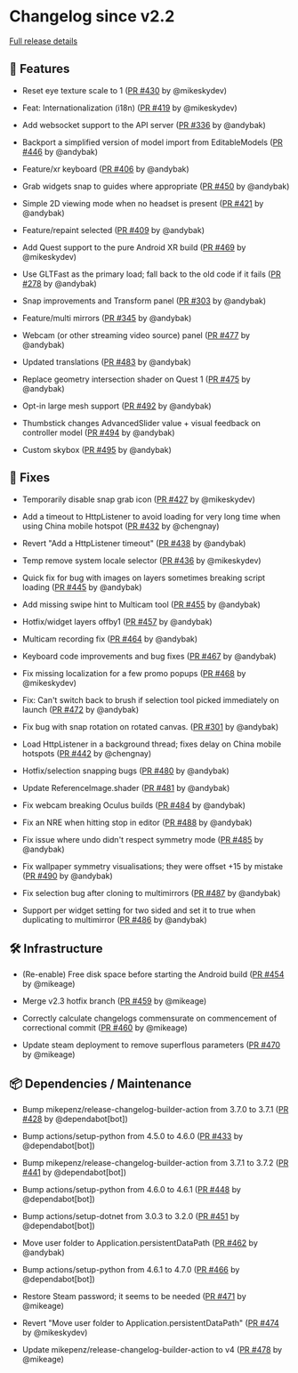 # Changelog since v2.2

[Full release details](https://github.com/icosa-gallery/open-brush/compare/v2.2...6b94361cccf657315ba81ecdbb3298f96c43b5d7)

## 🚀 Features

- Reset eye texture scale to 1 ([PR #430](https://github.com/icosa-gallery/open-brush/pull/430) by @mikeskydev)

- Feat: Internationalization (i18n) ([PR #419](https://github.com/icosa-gallery/open-brush/pull/419) by @mikeskydev)

- Add websocket support to the API server ([PR #336](https://github.com/icosa-gallery/open-brush/pull/336) by @andybak)

- Backport a simplified version of model import from EditableModels ([PR #446](https://github.com/icosa-gallery/open-brush/pull/446) by @andybak)

- Feature/xr keyboard ([PR #406](https://github.com/icosa-gallery/open-brush/pull/406) by @andybak)

- Grab widgets snap to guides where appropriate ([PR #450](https://github.com/icosa-gallery/open-brush/pull/450) by @andybak)

- Simple 2D viewing mode when no headset is present ([PR #421](https://github.com/icosa-gallery/open-brush/pull/421) by @andybak)

- Feature/repaint selected ([PR #409](https://github.com/icosa-gallery/open-brush/pull/409) by @andybak)

- Add Quest support to the pure Android XR build ([PR #469](https://github.com/icosa-gallery/open-brush/pull/469) by @mikeskydev)

- Use GLTFast as the primary load; fall back to the old code if it fails ([PR #278](https://github.com/icosa-gallery/open-brush/pull/278) by @andybak)

- Snap improvements and Transform panel ([PR #303](https://github.com/icosa-gallery/open-brush/pull/303) by @andybak)

- Feature/multi mirrors ([PR #345](https://github.com/icosa-gallery/open-brush/pull/345) by @andybak)

- Webcam (or other streaming video source) panel ([PR #477](https://github.com/icosa-gallery/open-brush/pull/477) by @andybak)

- Updated translations ([PR #483](https://github.com/icosa-gallery/open-brush/pull/483) by @andybak)

- Replace geometry intersection shader on Quest 1 ([PR #475](https://github.com/icosa-gallery/open-brush/pull/475) by @andybak)

- Opt-in large mesh support ([PR #492](https://github.com/icosa-gallery/open-brush/pull/492) by @andybak)

- Thumbstick changes AdvancedSlider value + visual feedback on controller model ([PR #494](https://github.com/icosa-gallery/open-brush/pull/494) by @andybak)

- Custom skybox ([PR #495](https://github.com/icosa-gallery/open-brush/pull/495) by @andybak)


## 🐛 Fixes

- Temporarily disable snap grab icon ([PR #427](https://github.com/icosa-gallery/open-brush/pull/427) by @mikeskydev)

- Add a timeout to HttpListener to avoid loading for very long time when using China mobile hotspot ([PR #432](https://github.com/icosa-gallery/open-brush/pull/432) by @chengnay)

- Revert "Add a HttpListener timeout" ([PR #438](https://github.com/icosa-gallery/open-brush/pull/438) by @andybak)

- Temp remove system locale selector ([PR #436](https://github.com/icosa-gallery/open-brush/pull/436) by @mikeskydev)

- Quick fix for bug with images on layers sometimes breaking script loading ([PR #445](https://github.com/icosa-gallery/open-brush/pull/445) by @andybak)

- Add missing swipe hint to Multicam tool ([PR #455](https://github.com/icosa-gallery/open-brush/pull/455) by @andybak)

- Hotfix/widget layers offby1 ([PR #457](https://github.com/icosa-gallery/open-brush/pull/457) by @andybak)

- Multicam recording fix ([PR #464](https://github.com/icosa-gallery/open-brush/pull/464) by @andybak)

- Keyboard code improvements and bug fixes ([PR #467](https://github.com/icosa-gallery/open-brush/pull/467) by @andybak)

- Fix missing localization for a few promo popups ([PR #468](https://github.com/icosa-gallery/open-brush/pull/468) by @mikeskydev)

- Fix: Can't switch back to brush if selection tool picked immediately on launch ([PR #472](https://github.com/icosa-gallery/open-brush/pull/472) by @andybak)

- Fix bug with snap rotation on rotated canvas. ([PR #301](https://github.com/icosa-gallery/open-brush/pull/301) by @andybak)

- Load HttpListener in a background thread; fixes delay on China mobile hotspots ([PR #442](https://github.com/icosa-gallery/open-brush/pull/442) by @chengnay)

- Hotfix/selection snapping bugs ([PR #480](https://github.com/icosa-gallery/open-brush/pull/480) by @andybak)

- Update ReferenceImage.shader ([PR #481](https://github.com/icosa-gallery/open-brush/pull/481) by @andybak)

- Fix webcam breaking Oculus builds ([PR #484](https://github.com/icosa-gallery/open-brush/pull/484) by @andybak)

- Fix an NRE when hitting stop in editor ([PR #488](https://github.com/icosa-gallery/open-brush/pull/488) by @andybak)

- Fix issue where undo didn't respect symmetry mode ([PR #485](https://github.com/icosa-gallery/open-brush/pull/485) by @andybak)

- Fix wallpaper symmetry visualisations; they were offset +15 by mistake ([PR #490](https://github.com/icosa-gallery/open-brush/pull/490) by @andybak)

- Fix selection bug after cloning to multimirrors ([PR #487](https://github.com/icosa-gallery/open-brush/pull/487) by @andybak)

- Support per widget setting for two sided and set it to true when duplicating to multimirror ([PR #486](https://github.com/icosa-gallery/open-brush/pull/486) by @andybak)


## 🛠️ Infrastructure

- (Re-enable) Free disk space before starting the Android build ([PR #454](https://github.com/icosa-gallery/open-brush/pull/454) by @mikeage)

- Merge v2.3 hotfix branch ([PR #459](https://github.com/icosa-gallery/open-brush/pull/459) by @mikeage)

- Correctly calculate changelogs commensurate on commencement of correctional commit ([PR #460](https://github.com/icosa-gallery/open-brush/pull/460) by @mikeage)

- Update steam deployment to remove superflous parameters ([PR #470](https://github.com/icosa-gallery/open-brush/pull/470) by @mikeage)


## 📦 Dependencies / Maintenance

- Bump mikepenz/release-changelog-builder-action from 3.7.0 to 3.7.1 ([PR #428](https://github.com/icosa-gallery/open-brush/pull/428) by @dependabot[bot])

- Bump actions/setup-python from 4.5.0 to 4.6.0 ([PR #433](https://github.com/icosa-gallery/open-brush/pull/433) by @dependabot[bot])

- Bump mikepenz/release-changelog-builder-action from 3.7.1 to 3.7.2 ([PR #441](https://github.com/icosa-gallery/open-brush/pull/441) by @dependabot[bot])

- Bump actions/setup-python from 4.6.0 to 4.6.1 ([PR #448](https://github.com/icosa-gallery/open-brush/pull/448) by @dependabot[bot])

- Bump actions/setup-dotnet from 3.0.3 to 3.2.0 ([PR #451](https://github.com/icosa-gallery/open-brush/pull/451) by @dependabot[bot])

- Move user folder to Application.persistentDataPath ([PR #462](https://github.com/icosa-gallery/open-brush/pull/462) by @andybak)

- Bump actions/setup-python from 4.6.1 to 4.7.0 ([PR #466](https://github.com/icosa-gallery/open-brush/pull/466) by @dependabot[bot])

- Restore Steam password; it seems to be needed ([PR #471](https://github.com/icosa-gallery/open-brush/pull/471) by @mikeage)

- Revert "Move user folder to Application.persistentDataPath" ([PR #474](https://github.com/icosa-gallery/open-brush/pull/474) by @mikeskydev)

- Update mikepenz/release-changelog-builder-action to v4 ([PR #478](https://github.com/icosa-gallery/open-brush/pull/478) by @mikeage)





